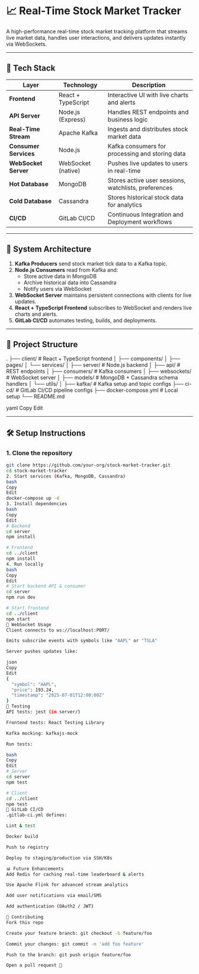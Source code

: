 # 📈 Real-Time Stock Market Tracker

A high-performance real-time stock market tracking platform that streams live market data, handles user interactions, and delivers updates instantly via WebSockets.

---

## 🚀 Tech Stack

| Layer               | Technology                    | Description                                           |
|---------------------|-------------------------------|-------------------------------------------------------|
| **Frontend**         | React + TypeScript            | Interactive UI with live charts and alerts            |
| **API Server**       | Node.js (Express)             | Handles REST endpoints and business logic             |
| **Real-Time Stream** | Apache Kafka                  | Ingests and distributes stock market data             |
| **Consumer Services**| Node.js                       | Kafka consumers for processing and storing data       |
| **WebSocket Server** | WebSocket (native)            | Pushes live updates to users in real-time             |
| **Hot Database**     | MongoDB                       | Stores active user sessions, watchlists, preferences  |
| **Cold Database**    | Cassandra                     | Stores historical stock data for analytics            |
| **CI/CD**            | GitLab CI/CD                  | Continuous Integration and Deployment workflows       |

---

## 🧩 System Architecture

1. **Kafka Producers** send stock market tick data to a Kafka topic.
2. **Node.js Consumers** read from Kafka and:
   - Store active data in MongoDB
   - Archive historical data into Cassandra
   - Notify users via WebSocket
3. **WebSocket Server** maintains persistent connections with clients for live updates.
4. **React + TypeScript Frontend** subscribes to WebSocket and renders live charts and alerts.
5. **GitLab CI/CD** automates testing, builds, and deployments.

---

## 📁 Project Structure

.
├── client/ # React + TypeScript frontend
│ ├── components/
│ ├── pages/
│ └── services/
│
├── server/ # Node.js backend
│ ├── api/ # REST endpoints
│ ├── consumers/ # Kafka consumers
│ ├── websockets/ # WebSocket server
│ ├── models/ # MongoDB + Cassandra schema handlers
│ └── utils/
│
├── kafka/ # Kafka setup and topic configs
├── ci-cd/ # GitLab CI/CD pipeline configs
├── docker-compose.yml # Local setup
└── README.md

yaml
Copy
Edit

---

## 🛠️ Setup Instructions

### 1. Clone the repository

```bash
git clone https://github.com/your-org/stock-market-tracker.git
cd stock-market-tracker
2. Start services (Kafka, MongoDB, Cassandra)
bash
Copy
Edit
docker-compose up -d
3. Install dependencies
bash
Copy
Edit
# Backend
cd server
npm install

# Frontend
cd ../client
npm install
4. Run locally
bash
Copy
Edit
# Start backend API & consumer
cd server
npm run dev

# Start frontend
cd ../client
npm start
📡 WebSocket Usage
Client connects to ws://localhost:PORT/

Emits subscribe events with symbols like "AAPL" or "TSLA"

Server pushes updates like:

json
Copy
Edit
{
  "symbol": "AAPL",
  "price": 193.24,
  "timestamp": "2025-07-01T12:00:00Z"
}
🧪 Testing
API tests: jest (in server/)

Frontend tests: React Testing Library

Kafka mocking: kafkajs-mock

Run tests:

bash
Copy
Edit
# Server
cd server
npm test

# Client
cd ../client
npm test
🔄 GitLab CI/CD
.gitlab-ci.yml defines:

Lint & test

Docker build

Push to registry

Deploy to staging/production via SSH/K8s

📊 Future Enhancements
Add Redis for caching real-time leaderboard & alerts

Use Apache Flink for advanced stream analytics

Add user notifications via email/SMS

Add authentication (OAuth2 / JWT)

🤝 Contributing
Fork this repo

Create your feature branch: git checkout -b feature/foo

Commit your changes: git commit -m 'add foo feature'

Push to the branch: git push origin feature/foo

Open a pull request 🎉
